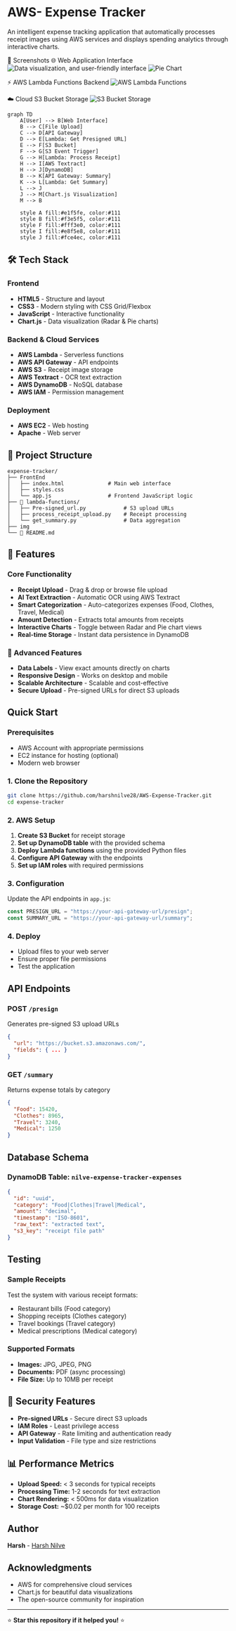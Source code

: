 # AWS- Expense Tracker

An intelligent expense tracking application that automatically processes receipt images using AWS services and displays spending analytics through interactive charts.

📸 Screenshots
🌐 Web Application Interface
![Data visualization, and user-friendly interface](img/webpage.png)
![Pie Chart](img/piechart.png)

⚡ AWS Lambda Functions Backend
![AWS Lambda Functions](img/aws_lambda.png)

☁️ Cloud S3 Bucket Storage
![S3 Bucket Storage](img/s3_bucket_objs.png)

```mermaid
graph TD
    A[User] --> B[Web Interface]
    B --> C[File Upload]
    C --> D[API Gateway]
    D --> E[Lambda: Get Presigned URL]
    E --> F[S3 Bucket]
    F --> G[S3 Event Trigger]
    G --> H[Lambda: Process Receipt]
    H --> I[AWS Textract]
    H --> J[DynamoDB]
    B --> K[API Gateway: Summary]
    K --> L[Lambda: Get Summary]
    L --> J
    J --> M[Chart.js Visualization]
    M --> B
    
    style A fill:#e1f5fe, color:#111
    style B fill:#f3e5f5, color:#111
    style F fill:#fff3e0, color:#111
    style I fill:#e8f5e8, color:#111
    style J fill:#fce4ec, color:#111
```

## 🛠️ Tech Stack

### Frontend
- **HTML5** - Structure and layout
- **CSS3** - Modern styling with CSS Grid/Flexbox
- **JavaScript** - Interactive functionality
- **Chart.js** - Data visualization (Radar & Pie charts)

### Backend & Cloud Services
- **AWS Lambda** - Serverless functions
- **AWS API Gateway** - API endpoints
- **AWS S3** - Receipt image storage
- **AWS Textract** - OCR text extraction
- **AWS DynamoDB** - NoSQL database
- **AWS IAM** - Permission management

### Deployment
- **AWS EC2** - Web hosting
- **Apache** - Web server

## 📁 Project Structure

```
expense-tracker/
├── FrontEnd
│   ├── index.html              # Main web interface
│   ├── styles.css
│   └── app.js                  # Frontend JavaScript logic
├── 📁 lambda-functions/
│   ├── Pre-signed_url.py            # S3 upload URLs
│   ├── process_receipt_upload.py    # Receipt processing
│   └── get_summary.py               # Data aggregation
├── img
└── 📄 README.md
```

## 🚀 Features

### Core Functionality
- **Receipt Upload** - Drag & drop or browse file upload
- **AI Text Extraction** - Automatic OCR using AWS Textract
- **Smart Categorization** - Auto-categorizes expenses (Food, Clothes, Travel, Medical)
- **Amount Detection** - Extracts total amounts from receipts
- **Interactive Charts** - Toggle between Radar and Pie chart views
- **Real-time Storage** - Instant data persistence in DynamoDB

### 🎯 Advanced Features
- **Data Labels** - View exact amounts directly on charts
- **Responsive Design** - Works on desktop and mobile
- **Scalable Architecture** - Scalable and cost-effective
- **Secure Upload** - Pre-signed URLs for direct S3 uploads

## Quick Start

### Prerequisites
- AWS Account with appropriate permissions
- EC2 instance for hosting (optional)
- Modern web browser

### 1. Clone the Repository
```bash
git clone https://github.com/harshnilve28/AWS-Expense-Tracker.git
cd expense-tracker
```

### 2. AWS Setup
1. **Create S3 Bucket** for receipt storage
2. **Set up DynamoDB table** with the provided schema
3. **Deploy Lambda functions** using the provided Python files
4. **Configure API Gateway** with the endpoints
5. **Set up IAM roles** with required permissions

### 3. Configuration
Update the API endpoints in `app.js`:
```javascript
const PRESIGN_URL = "https://your-api-gateway-url/presign";
const SUMMARY_URL = "https://your-api-gateway-url/summary";
```

### 4. Deploy
- Upload files to your web server
- Ensure proper file permissions
- Test the application

## API Endpoints

### POST `/presign`
Generates pre-signed S3 upload URLs
```json
{
  "url": "https://bucket.s3.amazonaws.com/",
  "fields": { ... }
}
```

### GET `/summary`
Returns expense totals by category
```json
{
  "Food": 15420,
  "Clothes": 8965,
  "Travel": 3240,
  "Medical": 1250
}
```

## Database Schema

### DynamoDB Table: `nilve-expense-tracker-expenses`
```json
{
  "id": "uuid",
  "category": "Food|Clothes|Travel|Medical",
  "amount": "decimal",
  "timestamp": "ISO-8601",
  "raw_text": "extracted text",
  "s3_key": "receipt file path"
}
```

## Testing

### Sample Receipts
Test the system with various receipt formats:
- Restaurant bills (Food category)
- Shopping receipts (Clothes category)
- Travel bookings (Travel category)
- Medical prescriptions (Medical category)

### Supported Formats
- **Images:** JPG, JPEG, PNG
- **Documents:** PDF (async processing)
- **File Size:** Up to 10MB per receipt

## 🔐 Security Features

- **Pre-signed URLs** - Secure direct S3 uploads
- **IAM Roles** - Least privilege access
- **API Gateway** - Rate limiting and authentication ready
- **Input Validation** - File type and size restrictions

## 📊 Performance Metrics

- **Upload Speed:** < 3 seconds for typical receipts
- **Processing Time:** 1-2 seconds for text extraction
- **Chart Rendering:** < 500ms for data visualization
- **Storage Cost:** ~$0.02 per month for 100 receipts

## Author

**Harsh** - [Harsh Nilve]([https://github.com/yourusername](https://github.com/harshnilve28))

## Acknowledgments

- AWS for comprehensive cloud services
- Chart.js for beautiful data visualizations
- The open-source community for inspiration

***

⭐ **Star this repository if it helped you!** ⭐
